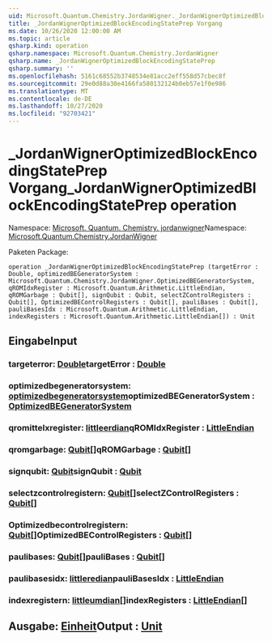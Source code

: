 ```yaml
---
uid: Microsoft.Quantum.Chemistry.JordanWigner._JordanWignerOptimizedBlockEncodingStatePrep
title: _JordanWignerOptimizedBlockEncodingStatePrep Vorgang
ms.date: 10/26/2020 12:00:00 AM
ms.topic: article
qsharp.kind: operation
qsharp.namespace: Microsoft.Quantum.Chemistry.JordanWigner
qsharp.name: _JordanWignerOptimizedBlockEncodingStatePrep
qsharp.summary: ''
ms.openlocfilehash: 5161c68552b3748534e81acc2eff558d57cbec8f
ms.sourcegitcommit: 29e0d88a30e4166fa580132124b0eb57e1f0e986
ms.translationtype: MT
ms.contentlocale: de-DE
ms.lasthandoff: 10/27/2020
ms.locfileid: "92703421"
---
```

# <a name="_jordanwigneroptimizedblockencodingstateprep-operation"></a><span data-ttu-id="9fada-102">_JordanWignerOptimizedBlockEncodingStatePrep Vorgang</span><span class="sxs-lookup"><span data-stu-id="9fada-102">_JordanWignerOptimizedBlockEncodingStatePrep operation</span></span>

<span data-ttu-id="9fada-103">Namespace: [Microsoft. Quantum. Chemistry. jordanwigner](xref:Microsoft.Quantum.Chemistry.JordanWigner)</span><span class="sxs-lookup"><span data-stu-id="9fada-103">Namespace: [Microsoft.Quantum.Chemistry.JordanWigner](xref:Microsoft.Quantum.Chemistry.JordanWigner)</span></span>

<span data-ttu-id="9fada-104">Paketen [](https://nuget.org/packages/)</span><span class="sxs-lookup"><span data-stu-id="9fada-104">Package: [](https://nuget.org/packages/)</span></span>




```qsharp
operation _JordanWignerOptimizedBlockEncodingStatePrep (targetError : Double, optimizedBEGeneratorSystem : Microsoft.Quantum.Chemistry.JordanWigner.OptimizedBEGeneratorSystem, qROMIdxRegister : Microsoft.Quantum.Arithmetic.LittleEndian, qROMGarbage : Qubit[], signQubit : Qubit, selectZControlRegisters : Qubit[], OptimizedBEControlRegisters : Qubit[], pauliBases : Qubit[], pauliBasesIdx : Microsoft.Quantum.Arithmetic.LittleEndian, indexRegisters : Microsoft.Quantum.Arithmetic.LittleEndian[]) : Unit
```


## <a name="input"></a><span data-ttu-id="9fada-105">Eingabe</span><span class="sxs-lookup"><span data-stu-id="9fada-105">Input</span></span>

### <a name="targeterror--double"></a><span data-ttu-id="9fada-106">targeterror: [Double](xref:microsoft.quantum.lang-ref.double)</span><span class="sxs-lookup"><span data-stu-id="9fada-106">targetError : [Double](xref:microsoft.quantum.lang-ref.double)</span></span>




### <a name="optimizedbegeneratorsystem--optimizedbegeneratorsystem"></a><span data-ttu-id="9fada-107">optimizedbegeneratorsystem: [optimizedbegeneratorsystem](xref:Microsoft.Quantum.Chemistry.JordanWigner.OptimizedBEGeneratorSystem)</span><span class="sxs-lookup"><span data-stu-id="9fada-107">optimizedBEGeneratorSystem : [OptimizedBEGeneratorSystem](xref:Microsoft.Quantum.Chemistry.JordanWigner.OptimizedBEGeneratorSystem)</span></span>




### <a name="qromidxregister--littleendian"></a><span data-ttu-id="9fada-108">qromittelxregister: [littleerdian](xref:Microsoft.Quantum.Arithmetic.LittleEndian)</span><span class="sxs-lookup"><span data-stu-id="9fada-108">qROMIdxRegister : [LittleEndian](xref:Microsoft.Quantum.Arithmetic.LittleEndian)</span></span>




### <a name="qromgarbage--qubit"></a><span data-ttu-id="9fada-109">qromgarbage: [Qubit](xref:microsoft.quantum.lang-ref.qubit)[]</span><span class="sxs-lookup"><span data-stu-id="9fada-109">qROMGarbage : [Qubit](xref:microsoft.quantum.lang-ref.qubit)[]</span></span>




### <a name="signqubit--qubit"></a><span data-ttu-id="9fada-110">signqubit: [Qubit](xref:microsoft.quantum.lang-ref.qubit)</span><span class="sxs-lookup"><span data-stu-id="9fada-110">signQubit : [Qubit](xref:microsoft.quantum.lang-ref.qubit)</span></span>




### <a name="selectzcontrolregisters--qubit"></a><span data-ttu-id="9fada-111">selectzcontrolregistern: [Qubit](xref:microsoft.quantum.lang-ref.qubit)[]</span><span class="sxs-lookup"><span data-stu-id="9fada-111">selectZControlRegisters : [Qubit](xref:microsoft.quantum.lang-ref.qubit)[]</span></span>




### <a name="optimizedbecontrolregisters--qubit"></a><span data-ttu-id="9fada-112">Optimizedbecontrolregistern: [Qubit](xref:microsoft.quantum.lang-ref.qubit)[]</span><span class="sxs-lookup"><span data-stu-id="9fada-112">OptimizedBEControlRegisters : [Qubit](xref:microsoft.quantum.lang-ref.qubit)[]</span></span>




### <a name="paulibases--qubit"></a><span data-ttu-id="9fada-113">paulibases: [Qubit](xref:microsoft.quantum.lang-ref.qubit)[]</span><span class="sxs-lookup"><span data-stu-id="9fada-113">pauliBases : [Qubit](xref:microsoft.quantum.lang-ref.qubit)[]</span></span>




### <a name="paulibasesidx--littleendian"></a><span data-ttu-id="9fada-114">paulibasesidx: [littleredian](xref:Microsoft.Quantum.Arithmetic.LittleEndian)</span><span class="sxs-lookup"><span data-stu-id="9fada-114">pauliBasesIdx : [LittleEndian](xref:Microsoft.Quantum.Arithmetic.LittleEndian)</span></span>




### <a name="indexregisters--littleendian"></a><span data-ttu-id="9fada-115">indexregistern: [littleumdian](xref:Microsoft.Quantum.Arithmetic.LittleEndian)[]</span><span class="sxs-lookup"><span data-stu-id="9fada-115">indexRegisters : [LittleEndian](xref:Microsoft.Quantum.Arithmetic.LittleEndian)[]</span></span>





## <a name="output--unit"></a><span data-ttu-id="9fada-116">Ausgabe: [Einheit](xref:microsoft.quantum.lang-ref.unit)</span><span class="sxs-lookup"><span data-stu-id="9fada-116">Output : [Unit](xref:microsoft.quantum.lang-ref.unit)</span></span>

